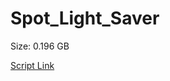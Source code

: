 # Spot_Light_Saver

Size: 0.196 GB

[Script Link](https://github.com/liuyal/Archive/blob/master/Python/Utilities/Miscellaneous/spotlight_saver.py)